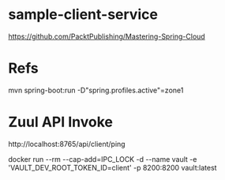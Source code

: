 #  sample-client-service
https://github.com/PacktPublishing/Mastering-Spring-Cloud

# Refs
mvn spring-boot:run -D"spring.profiles.active"=zone1

# Zuul API Invoke
http://localhost:8765/api/client/ping


docker run --rm --cap-add=IPC_LOCK -d --name vault -e 'VAULT_DEV_ROOT_TOKEN_ID=client' -p 8200:8200 vault:latest